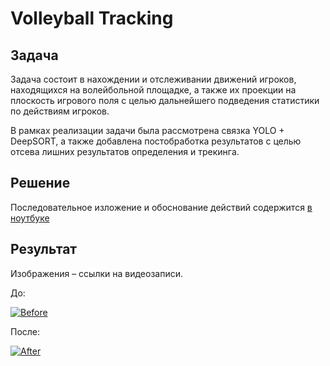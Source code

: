 # Volleyball Tracking

## Задача

Задача состоит в нахождении и отслеживании движений игроков, находящихся на волейбольной площадке, а также их проекции на плоскость игрового поля с целью дальнейшего подведения статистики по действиям игроков. 

В рамках реализации задачи была рассмотрена связка YOLO + DeepSORT, а также добавлена постобработка результатов с целью отсева лишних результатов определения и трекинга.

## Решение

Последовательное изложение и обоснование действий содержится [в ноутбуке](https://fleyderer.github.io/VolleyballTracking/)

## Результат

Изображения – ссылки на видеозаписи.

До: 

[![Before](https://img.youtube.com/vi/Wn8YFHkc-XI/hqdefault.jpg)](https://www.youtube.com/watch?v=Wn8YFHkc-XI)

После:

[![After](https://img.youtube.com/vi/dmlEw_pnAT0/hqdefault.jpg)](https://www.youtube.com/watch?v=dmlEw_pnAT0)

